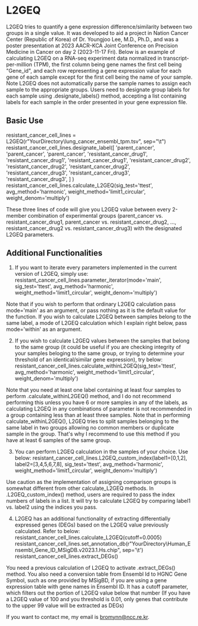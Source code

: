 # L2GEQ
L2GEQ tries to quantify a gene expression difference/similarity between two groups in a single value. It was developed to aid a project in Nation Cancer Center (Republic of Korea) of Dr. Youngjoo Lee, M.D., Ph.D., and was a poster presentation at 2023 AACR-KCA Joint Conference on Precision Medicine in Cancer on day 2 (2023-11-17 Fri).
Below is an example of calculating L2GEQ on a RNA-seq experiment data normalized in transcript-per-million (TPM), the first column being gene names the first cell being "Gene_id", and each row representing a gene expression value for each gene of each sample except for the first cell being the name of your sample. Note L2GEQ does not automatically parse the sample names to assign each sample to the appropriate groups. Users need to designate group labels for each sample using .designate_labels() method, accepting a list containing labels for each sample in the order presented in your gene expression file.


## Basic Use
resistant_cancer_cell_lines = L2GEQ(r"YourDirectory\lung_cancer_ensembl_tpm.tsv", sep="\t")
resistant_cancer_cell_lines.designate_label([
    'parent_cancer', 'parent_cancer', 'parent_cancer',
    'resistant_cancer_drug1', 'resistant_cancer_drug1', 'resistant_cancer_drug1',
    'resistant_cancer_drug2', 'resistant_cancer_drug2', 'resistant_cancer_drug2',
    'resistant_cancer_drug3', 'resistant_cancer_drug3', 'resistant_cancer_drug3',
  ]
)
resistant_cancer_cell_lines.calculate_L2GEQ(sig_test='ttest', avg_method='harmonic', weight_method='limit1_circular', weight_denom='multiply')

These three lines of code will give you L2GEQ value between every 2-member combination of experimental groups (parent_cancer vs. resistant_cancer_drug1, parent_cancer vs. resistant_cancer_drug2, ..., resistant_cancer_drug2 vs. resistant_cancer_drug3) with the designated L2GEQ parameters.


## Additional Functionalities
1. If you want to iterate every parameters implemented in the current version of L2GEQ, simply use:
resistant_cancer_cell_lines.parameter_iterator(mode='main', sig_test='ttest', avg_method='harmonic', weight_method='limit1_circular', weight_denom='multiply')

Note that if you wish to perform that ordinary L2GEQ calculation pass mode='main' as an argument, or pass nothing as it is the default value for the function. If you wish to calculate L2GEQ between samples belong to the same label, a mode of L2GEQ calculation which I explain right below, pass mode='within' as an argument.


2. If you wish to calculate L2GEQ values between the samples that belong to the same group (it could be useful if you are checking integrity of your samples beloging to the same group, or trying to determine your threshold of an identical/similar gene expression), try below:
resistant_cancer_cell_lines.calculate_withinL2GEQ(sig_test='ttest', avg_method='harmonic', weight_method='limit1_circular', weight_denom='multiply')

Note that you need at least one label containing at least four samples to perform .calculate_withinL2GEQ() method, and I do not recommend performing this unless you have 6 or more samples in any of the labels, as calculating L2GEQ in any combinations of parameter is not recommended in a group containing less than at least three samples. Note that in performing calculate_withinL2GEQ(), L2GEQ tries to split samples belonging to the same label in two groups allowing no common members or duplicate sample in the group. That's why I recommend to use this method if you have at least 6 samples of the same group.


3. You can perform L2GEQ calculation in the samples of your choice. Use below:
resistant_cancer_cell_lines.L2GEQ_custom_index(label1=[0,1,2], label2=[3,4,5,6,7,8], sig_test='ttest', avg_method='harmonic', weight_method='limit1_circular', weight_denom='multiply')

Use caution as the implementation of assigning comparison groups is somewhat different from other calculate_L2GEQ methods. In .L2GEQ_custom_index() method, users are required to pass the index numbers of labels in a list. It will try to calculate L2GEQ by comparing label1 vs. label2 using the indices you pass.


4. L2GEQ has an additional functionality of extracting differentially expressed genes (DEGs) based on the L2GEQ value previously calculated. Refer to below:
resistant_cancer_cell_lines.calculate_L2GEQ(cutoff=0.0005)
resistant_cancer_cell_lines.set_annotation_db(r"YourDirectory\Human_Ensembl_Gene_ID_MSigDB.v2023.1.Hs.chip", sep='\t')
resistant_cancer_cell_lines.extract_DEGs()

You need a previous calculation of L2GEQ to activate .extract_DEGs() method. You also need a conversion table from Ensembl Id to HGNC Gene Symbol, such as one provided by MSigBD, if you are using a gene expression table with gene names in Ensembl ID. It has a cutoff parameter, which filters out the portion of L2GEQ value below that number (If you have a L2GEQ value of 100 and you threshold is 0.01, only genes that contribute to the upper 99 value will be extracted as DEGs)



If you want to contact me, my email is bromynn@ncc.re.kr.

